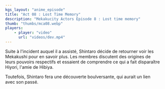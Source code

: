 ```yaml
---
kgs_layout: "anime_episode"
title: "Act 08 : Lost Time Memory"
description: "Mekakucity Actors Episode 8 : Lost time memory"
thumb: "thumbs/mca08.webp"
players:
    - player: "video"
      url: "videos/dev.mp4"
---
```


Suite à l'incident auquel il a assisté, Shintaro décide de retourner voir les Mekakushi pour en savoir plus. Les membres discutent des origines de leurs pouvoirs respectifs et essaient de comprendre ce qui a fait disparaître Hiyori, l'amie de Hibiya.

Toutefois, Shintaro fera une découverte boulversante, qui aurait un lien avec son passé.

